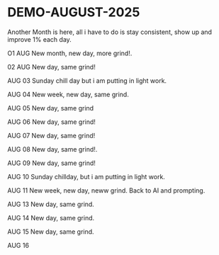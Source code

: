 # DEMO-AUGUST-2025
Another Month is here, all i have to do is stay consistent, show up and improve 1% each day.

O1 AUG
New month, new day, more grind!.

02 AUG
New day, same grind!

AUG 03
Sunday chill day but i am putting in light work.

AUG 04
New week, new day, same grind.

AUG 05
New day, same grind

AUG 06
New day, same grind!

AUG 07
New day, same grind!

AUG 08
New day, same grind!.

AUG 09
New day, same grind!

AUG 10
Sunday chillday, but i am putting in light work.

AUG 11
New week, new day, neww grind.
Back to AI and prompting.

AUG 13
New day, same grind.

AUG 14
New day, same grind.

AUG 15
New day, same grind.

AUG 16


